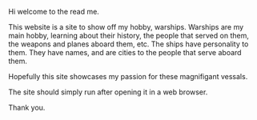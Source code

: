 Hi welcome to the read me.


This website is a site to show off my hobby, warships. 
Warships are my main hobby, learning about their history, the people that served on them, the weapons and planes aboard them, etc. 
The ships have personality to them. They have names, and are cities to the people that serve aboard them. 

Hopefully this site showcases my passion for these magnifigant vessals. 

The site should simply run after opening it in a web browser.

Thank you.